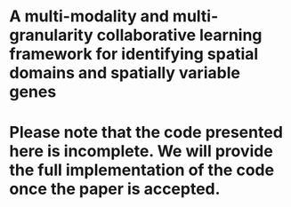 



# A multi-modality and multi-granularity collaborative learning framework for identifying spatial domains and spatially variable genes



# Please note that the code presented here is incomplete. We will provide the full implementation of the code once the paper is accepted.
